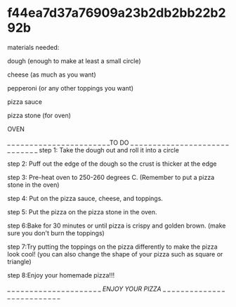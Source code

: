 # f44ea7d37a76909a23b2db2bb22b292b
materials needed:

dough (enough to make at least a small circle)

cheese (as much as you want)

pepperoni (or any other toppings you want)

pizza sauce

pizza stone (for oven)

OVEN

 _ _ _ _ _ _ _ _ _ _ _ _ _ _  _ _ _ _ _ _ _ _ _TO DO _ _ _ _ _ _ _ _ _ _ _ _ _ _ _ _ _ _ _ _ _ _ _ _ _ _ _ _ _ 
step 1: Take the dough out and roll it into a circle

step 2: Puff out the edge of the dough so the crust is thicker at the edge

step 3: Pre-heat oven to 250-260 degrees C. (Remember to put a pizza stone in the oven)

step 4: Put on the pizza sauce, cheese, and toppings.

step 5: Put the pizza on the pizza stone in the oven.

step 6:Bake for 30 minutes or until pizza is crispy and golden brown. (make sure you don't burn the toppings)

step 7:Try putting the toppings on the pizza differently to make the pizza look cool! (you can also change the shape of your pizza such as square or triangle)

step 8:Enjoy your homemade pizza!!!

_ _ _ _ _ _ _ _ _ _ _ _ _ _ _ _ _ _ _ _ _ _ENJOY YOUR PIZZA_ _ _ _ _ _ _ _ _ _ _ _ _ _ _ _ _ _ _ _ _ _ _ _ _ _ _
